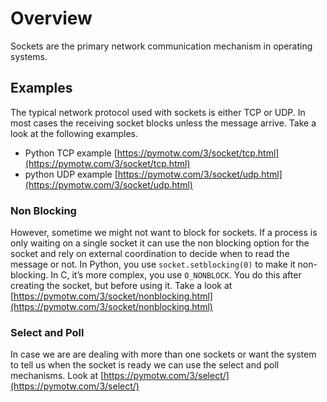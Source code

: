 # Overview

Sockets are the primary network communication mechanism in operating systems. 

## Examples

The typical network protocol used with sockets is either TCP or UDP. In most cases the receiving socket blocks unless the message arrive. Take a look at the following examples.

* Python TCP example [https://pymotw.com/3/socket/tcp.html](https://pymotw.com/3/socket/tcp.html)
* python UDP example [https://pymotw.com/3/socket/udp.html](https://pymotw.com/3/socket/udp.html)

### Non Blocking

However, sometime we might not want to block for sockets. If a process is only waiting on a single socket it can use the non blocking option for the socket and rely on external coordination to decide when to read the message or not.
In Python, you use `socket.setblocking(0)` to make it non-blocking. In C, it’s more complex, you use `O_NONBLOCK`. You do this after creating the socket, but before using it. Take a look at [https://pymotw.com/3/socket/nonblocking.html](https://pymotw.com/3/socket/nonblocking.html)

### Select and Poll

In case we are are dealing with more than one sockets or want the system to tell us when the socket is ready we can use the select and poll mechanisms. Look at [https://pymotw.com/3/select/](https://pymotw.com/3/select/)
